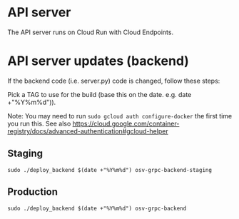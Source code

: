 # API server

The API server runs on Cloud Run with Cloud Endpoints.

# API server updates (backend)

If the backend code (i.e. server.py) code is changed, follow these steps:

Pick a TAG to use for the build (base this on the date. e.g. date +"%Y%m%d")).

Note: You may need to run `sudo gcloud auth configure-docker` the first time you
run this. See also
https://cloud.google.com/container-registry/docs/advanced-authentication#gcloud-helper

## Staging

```
sudo ./deploy_backend $(date +"%Y%m%d") osv-grpc-backend-staging
```

## Production

```
sudo ./deploy_backend $(date +"%Y%m%d") osv-grpc-backend
```
